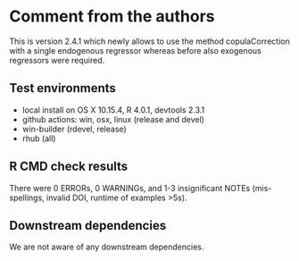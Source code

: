 # Comment from the authors
This is version 2.4.1 which newly allows to use the method copulaCorrection with a single endogenous regressor whereas before also exogenous regressors were required.

## Test environments
* local install on OS X 10.15.4, R 4.0.1, devtools 2.3.1
* github actions: win, osx, linux (release and devel)
* win-builder (rdevel, release)
* rhub (all)

## R CMD check results 
There were 0 ERRORs, 0 WARNINGs, and 1-3 insignificant NOTEs (mis-spellings, invalid DOI, runtime of examples >5s).

## Downstream dependencies
We are not aware of any downstream dependencies.
